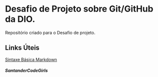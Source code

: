 # Desafio de Projeto sobre Git/GitHub da DIO.
Repositório criado para o Desafio de projeto.

## Links Úteis
[Sintaxe Básica Markdown](https://www.markdownguide.org/basic-syntax/)
##### SantanderCodeGirls
